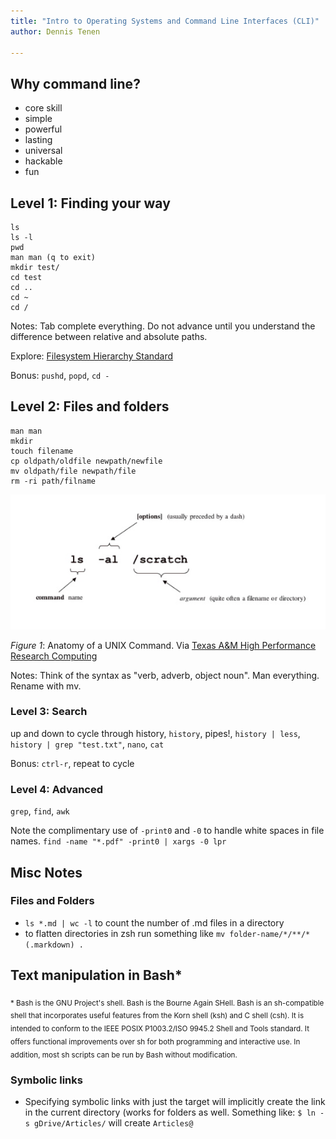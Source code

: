 ```yaml
---
title: "Intro to Operating Systems and Command Line Interfaces (CLI)"
author: Dennis Tenen

---
```


## Why command line?

- core skill
- simple
- powerful
- lasting
- universal
- hackable
- fun

## Level 1: Finding your way

```
ls
ls -l
pwd
man man (q to exit)
mkdir test/
cd test
cd ..
cd ~
cd /
```

Notes: Tab complete everything. Do not advance until you understand the difference
between relative and absolute paths.

Explore: [Filesystem Hierarchy Standard](http://www.pathname.com/fhs/)

Bonus: `pushd`, `popd`, `cd -`

## Level 2: Files and folders

```
man man
mkdir
touch filename
cp oldpath/oldfile newpath/newfile
mv oldpath/file newpath/file
rm -ri path/filname
```

![Anatomy of a UNIX Command.](images/cmd-anatomy.jpg)

*Figure 1*: Anatomy of a UNIX Command. Via [Texas A&M High Performance Research Computing](http://web.archive.org/web/20150529023907/http://sc.tamu.edu/help/general/unix/unix.html)

Notes: Think of the syntax as "verb, adverb, object noun". Man everything. Rename with mv. 

### Level 3: Search
up and down to cycle through history, `history`, pipes!, `history | less`, `history | grep "test.txt"`, `nano`, `cat`

Bonus: `ctrl-r`, repeat to cycle

### Level 4: Advanced
`grep`, `find`, `awk`

Note the complimentary use of `-print0` and `-0` to handle white spaces in file names.
`find -name "*.pdf" -print0 | xargs -0 lpr`

## Misc Notes
### Files and Folders 
- `ls *.md | wc -l` to count the number of .md files in a directory
- to flatten directories in zsh run something like `mv folder-name/*/**/*(.markdown) .`

## Text manipulation in Bash\*

<sub>* Bash is the GNU Project's shell. Bash is the Bourne Again SHell. Bash is an
sh-compatible shell that incorporates useful features from the Korn shell (ksh)
and C shell (csh). It is intended to conform to the IEEE POSIX P1003.2/ISO
9945.2 Shell and Tools standard. It offers functional improvements over sh for
both programming and interactive use. In addition, most sh scripts can be run
by Bash without modification.</sub>
### Symbolic links
- Specifying symbolic links with just the target will implicitly create the link in the current directory (works for folders as well. Something like: `$ ln -s gDrive/Articles/` will create `Articles@`
